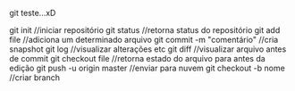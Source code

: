 git teste...xD

git init //iniciar repositório
git status //retorna status do repositório
git add file //adiciona um determinado arquivo
git commit -m "comentário" //cria snapshot
git log //visualizar alterações etc
git diff //visualizar arquivo antes de commit
git checkout file //retorna estado do arquivo para antes da edição
git push -u origin master //enviar para nuvem
git checkout -b nome //criar branch